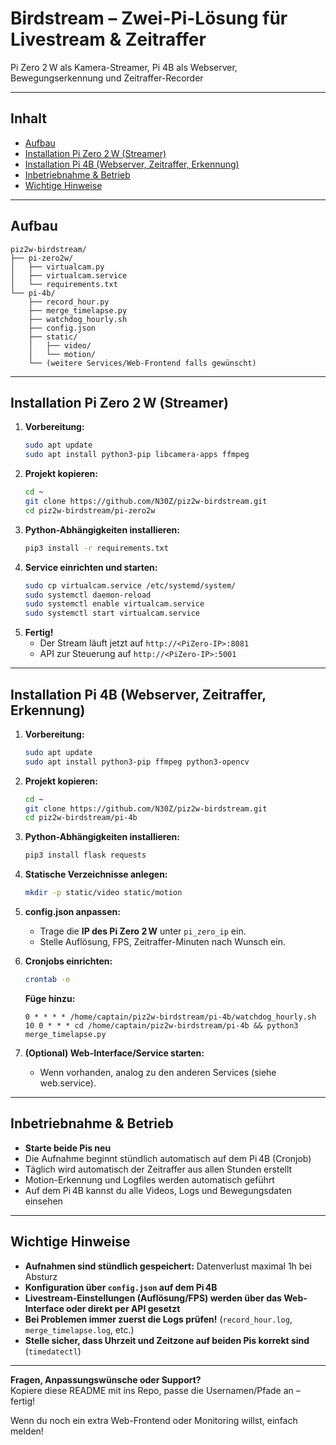 # Birdstream – Zwei-Pi-Lösung für Livestream & Zeitraffer

Pi Zero 2 W als Kamera-Streamer, Pi 4B als Webserver, Bewegungserkennung und Zeitraffer-Recorder

---

## Inhalt

- [Aufbau](#aufbau)
- [Installation Pi Zero 2 W (Streamer)](#installation-pi-zero-2w-streamer)
- [Installation Pi 4B (Webserver, Zeitraffer, Erkennung)](#installation-pi-4b-webserver-zeitraffer-erkennung)
- [Inbetriebnahme & Betrieb](#inbetriebnahme--betrieb)
- [Wichtige Hinweise](#wichtige-hinweise)

---

## Aufbau

```text
piz2w-birdstream/
├── pi-zero2w/
│   ├── virtualcam.py
│   ├── virtualcam.service
│   └── requirements.txt
└── pi-4b/
    ├── record_hour.py
    ├── merge_timelapse.py
    ├── watchdog_hourly.sh
    ├── config.json
    ├── static/
    │   ├── video/
    │   └── motion/
    └── (weitere Services/Web-Frontend falls gewünscht)
```

---

## Installation Pi Zero 2 W (Streamer)

1. **Vorbereitung:**
    ```bash
    sudo apt update
    sudo apt install python3-pip libcamera-apps ffmpeg
    ```
2. **Projekt kopieren:**
    ```bash
    cd ~
    git clone https://github.com/N30Z/piz2w-birdstream.git
    cd piz2w-birdstream/pi-zero2w
    ```
3. **Python-Abhängigkeiten installieren:**
    ```bash
    pip3 install -r requirements.txt
    ```
4. **Service einrichten und starten:**
    ```bash
    sudo cp virtualcam.service /etc/systemd/system/
    sudo systemctl daemon-reload
    sudo systemctl enable virtualcam.service
    sudo systemctl start virtualcam.service
    ```
5. **Fertig!**
    - Der Stream läuft jetzt auf `http://<PiZero-IP>:8081`
    - API zur Steuerung auf `http://<PiZero-IP>:5001`

---

## Installation Pi 4B (Webserver, Zeitraffer, Erkennung)

1. **Vorbereitung:**
    ```bash
    sudo apt update
    sudo apt install python3-pip ffmpeg python3-opencv
    ```
2. **Projekt kopieren:**
    ```bash
    cd ~
    git clone https://github.com/N30Z/piz2w-birdstream.git
    cd piz2w-birdstream/pi-4b
    ```
3. **Python-Abhängigkeiten installieren:**
    ```bash
    pip3 install flask requests
    ```
4. **Statische Verzeichnisse anlegen:**
    ```bash
    mkdir -p static/video static/motion
    ```
5. **config.json anpassen:**  
    - Trage die **IP des Pi Zero 2 W** unter `pi_zero_ip` ein.
    - Stelle Auflösung, FPS, Zeitraffer-Minuten nach Wunsch ein.

6. **Cronjobs einrichten:**  
    ```bash
    crontab -e
    ```
    **Füge hinzu:**
    ```
    0 * * * * /home/captain/piz2w-birdstream/pi-4b/watchdog_hourly.sh
    10 0 * * * cd /home/captain/piz2w-birdstream/pi-4b && python3 merge_timelapse.py
    ```

7. **(Optional) Web-Interface/Service starten:**
    - Wenn vorhanden, analog zu den anderen Services (siehe web.service).

---

## Inbetriebnahme & Betrieb

- **Starte beide Pis neu**  
- Die Aufnahme beginnt stündlich automatisch auf dem Pi 4B (Cronjob)
- Täglich wird automatisch der Zeitraffer aus allen Stunden erstellt
- Motion-Erkennung und Logfiles werden automatisch geführt
- Auf dem Pi 4B kannst du alle Videos, Logs und Bewegungsdaten einsehen

---

## Wichtige Hinweise

- **Aufnahmen sind stündlich gespeichert:** Datenverlust maximal 1h bei Absturz
- **Konfiguration über `config.json` auf dem Pi 4B**
- **Livestream-Einstellungen (Auflösung/FPS) werden über das Web-Interface oder direkt per API gesetzt**
- **Bei Problemen immer zuerst die Logs prüfen!** (`record_hour.log`, `merge_timelapse.log`, etc.)
- **Stelle sicher, dass Uhrzeit und Zeitzone auf beiden Pis korrekt sind** (`timedatectl`)

---

**Fragen, Anpassungswünsche oder Support?**  
Kopiere diese README mit ins Repo, passe die Usernamen/Pfade an – fertig!

Wenn du noch ein extra Web-Frontend oder Monitoring willst, einfach melden!
